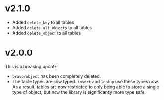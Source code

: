 # v2.1.0
- Added `delete_key` to all tables
- Added `delete_all_objects` to all tables
- Added `delete_object` to all tables

# v2.0.0
This is a breaking update!

- `bravo/object` has been completely deleted.
- The table types are now typed. `insert` and `lookup` use these types now. As a result, tables are
  now restricted to only being able to store a single type of object, but now the library is
  significantly more type safe.
